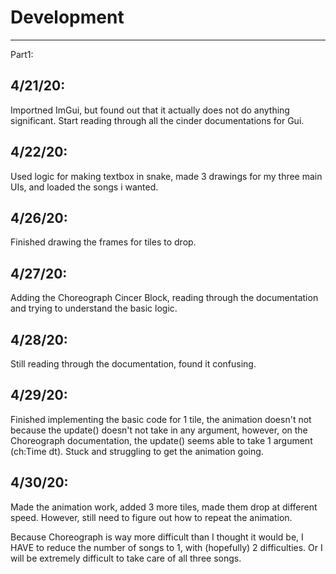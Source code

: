 # Development

---
Part1:

4/21/20:
--
Importned ImGui, but found out that it actually does not do anything significant. Start reading 
through all the cinder documentations for Gui.

4/22/20:
--
Used logic for making textbox in snake, made 3 drawings for my three main UIs, and loaded the 
songs i wanted.

4/26/20:
--
Finished drawing the frames for tiles to drop.

4/27/20:
--
Adding the Choreograph Cincer Block, reading through the documentation and trying to understand
the basic logic.

4/28/20:
--
Still reading through the documentation, found it confusing.

4/29/20:
--
Finished implementing the basic code for 1 tile, the animation doesn't not because the update()
doesn't not take in any argument, however, on the Choreograph documentation, the update() seems
able to take 1 argument (ch:Time dt). Stuck and struggling to get the animation going.

4/30/20:
--
Made the animation work, added 3 more tiles, made them drop at different speed. However, still
need to figure out how to repeat the animation. 

Because Choreograph is way more difficult than I thought it would be, I HAVE to reduce the number 
of songs to 1, with (hopefully) 2 difficulties. Or I will be extremely difficult to take care of 
all three songs.